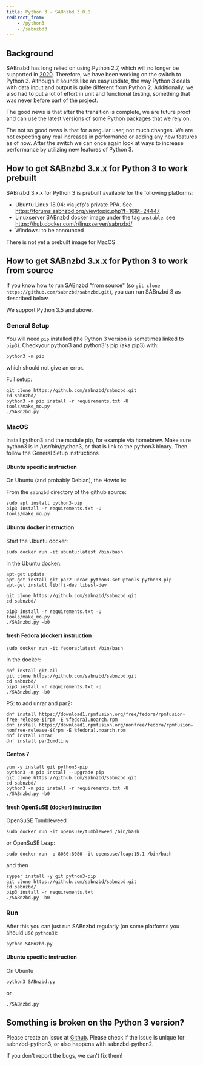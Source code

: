 ```yaml
---
title: Python 3 - SABnzbd 3.0.0
redirect_from:
    - /python3
    - /sabnzbd3
---
```


## Background

SABnzbd has long relied on using Python 2.7, which will no longer be supported in [2020](https://pythonclock.org/). Therefore, we have been working on the switch to Python 3.
Although it sounds like an easy update, the way Python 3 deals with data input and output is quite different from Python 2.
Additionally, we also had to put a lot of effort in unit and functional testing, something that was never before part of the project.

The good news is that after the transition is complete, we are future proof and can use the latest versions of some Python packages that we rely on.

The not so good news is that for a regular user, not much changes. We are not expecting any real increases in performance or adding any new features as of now.
After the switch we can once again look at ways to increase performance by utilizing new features of Python 3.

## How to get SABnzbd 3.x.x for Python 3 to work prebuilt

SABnzbd 3.x.x for Python 3 is prebuilt available for the following platforms:

- Ubuntu Linux 18.04: via jcfp's private PPA. See https://forums.sabnzbd.org/viewtopic.php?f=16&t=24447
- Linuxserver SABnzbd docker image under the tag `unstable`: see https://hub.docker.com/r/linuxserver/sabnzbd/
- Windows: to be announced

There is not yet a prebuilt image for MacOS

## How to get SABnzbd 3.x.x for Python 3 to work from source

If you know how to run SABnzbd "from source" (so `git clone https://github.com/sabnzbd/sabnzbd.git`), you can run SABnzbd 3 as described below.

We support Python 3.5 and above.

### General Setup

You will need `pip` installed (the Python 3 version is sometimes linked to `pip3`). 
Checkyour  python3 and python3's pip (aka pip3) with:
```
python3 -m pip
```
which should not give an error.

Full setup:
```
git clone https://github.com/sabnzbd/sabnzbd.git
cd sabnzbd/
python3 -m pip install -r requirements.txt -U
tools/make_mo.py
./SABnzbd.py
```

### MacOS

Install python3 and the module pip, for example via homebrew.
Make sure python3 is in /usr/bin/python3, or that is link to the python3 binary.
Then follow the General Setup instructions


#### Ubuntu specific instruction

On Ubuntu (and probably Debian), the Howto is:

From the `sabnzbd` directory of the github source:
```
sudo apt install python3-pip
pip3 install -r requirements.txt -U
tools/make_mo.py
```

#### Ubuntu docker instruction
Start the Ubuntu docker:
```
sudo docker run -it ubuntu:latest /bin/bash
```
in the Ubuntu docker:
```
apt-get update
apt-get install git par2 unrar python3-setuptools python3-pip
apt-get install libffi-dev libssl-dev

git clone https://github.com/sabnzbd/sabnzbd.git 
cd sabnzbd/

pip3 install -r requirements.txt -U
tools/make_mo.py 
./SABnzbd.py -b0

```

#### fresh Fedora (docker) instruction
```
sudo docker run -it fedora:latest /bin/bash
```
In the docker:
```
dnf install git-all
git clone https://github.com/sabnzbd/sabnzbd.git
cd sabnzbd/
pip3 install -r requirements.txt -U
./SABnzbd.py -b0
```
PS: to add unrar and par2:
```
dnf install https://download1.rpmfusion.org/free/fedora/rpmfusion-free-release-$(rpm -E %fedora).noarch.rpm 
dnf install https://download1.rpmfusion.org/nonfree/fedora/rpmfusion-nonfree-release-$(rpm -E %fedora).noarch.rpm
dnf install unrar
dnf install par2cmdline
```
#### Centos 7
```
yum -y install git python3-pip
python3 -m pip install --upgrade pip
git clone https://github.com/sabnzbd/sabnzbd.git
cd sabnzbd/
python3 -m pip install -r requirements.txt -U
./SABnzbd.py -b0
```


#### fresh OpenSuSE (docker) instruction

OpenSuSE Tumbleweed

```
sudo docker run -it opensuse/tumbleweed /bin/bash
```
or OpenSuSE Leap:
```
sudo docker run -p 8080:8080 -it opensuse/leap:15.1 /bin/bash
```
and then
```
zypper install -y git python3-pip
git clone https://github.com/sabnzbd/sabnzbd.git
cd sabnzbd/
pip3 install -r requirements.txt
./SABnzbd.py -b0
```




### Run

After this you can just run SABnzbd regularly (on some platforms you should use `python3`):
```
python SABnzbd.py
```
#### Ubuntu specific instruction

On Ubuntu
```
python3 SABnzbd.py
```
or
```
./SABnzbd.py
```

## Something is broken on the Python 3 version?

Please create an issue at [Github](https://github.com/sabnzbd/sabnzbd/issues/new). Please check if the issue is unique for sabnzbd-python3, or also happens with sabnzbd-python2.

If you don't report the bugs, we can't fix them!




